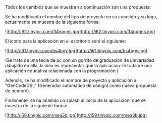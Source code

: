 Todos los cambios que se muestran a continuación son una propuesta:

Se ha modificado el nombre del tipo de proyecto en su creación y su logo, actualmente se muestra de la siguiente forma:

![http://i62.tinypic.com/34npgns.jpg](http://i62.tinypic.com/34npgns.jpg)

El icono para la aplicación en el escritorio será el siguiente:

![http://i61.tinypic.com/hs4bgy.jpg](http://i61.tinypic.com/hs4bgy.jpg)

(Se trata de una tecla de pc con un gorrito de graduación de universidad dibujado en ella, la idea es representar que la aplicación se trata de una aplicación educativa relacionada con la programación.)

Además, se ha modificado el nombre de proyecto y aplicación a "GenCodeDSL" (Generador automático de código) como nueva propuesta de nombre).

Finalmente, se ha añadido un splash al inicio de la aplicación, que se muestra de la siguiente forma:

![http://i59.tinypic.com/rsea3b.jpg](http://i59.tinypic.com/rsea3b.jpg)